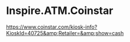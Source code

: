 # Inspire.ATM.Coinstar
https://www.coinstar.com/kiosk-info?KioskId=40725&amp;Retailer=&amp;show=cash
